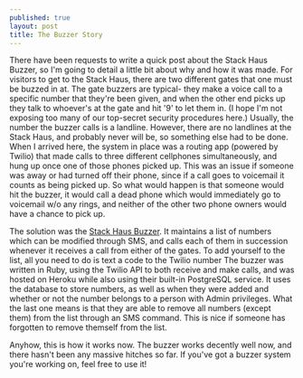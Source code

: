 ```yaml
---
published: true
layout: post
title: The Buzzer Story
---
```


There have been requests to write a quick post about the Stack Haus Buzzer, so I'm going to detail a little bit about why and how it was made. For visitors to get to the Stack Haus, there are two different gates that one must be buzzed in at. The gate buzzers are typical- they make a voice call to a specific number that they're been given, and when the other end picks up they talk to whoever's at the gate and hit '9' to let them in. (I hope I'm not exposing too many of our top-secret security procedures here.) Usually, the number the buzzer calls is a landline. However, there are no landlines at the Stack Haus, and probably never will be, so something else had to be done. When I arrived here, the system in place was a routing app (powered by Twilio) that made calls to three different cellphones simultaneously, and hung up once one of those phones picked up. This was an issue if someone was away or had turned off their phone, since if a call goes to voicemail it counts as being picked up. So what would happen is that someone would hit the buzzer, it would call a dead phone which would immediately go to voicemail w/o any rings, and neither of the other two phone owners would have a chance to pick up.

The solution was the [Stack Haus Buzzer](https://github.com/FullStackFoundry/StackHausBuzzer). It maintains a list of numbers which can be modified through SMS, and calls each of them in succession whenever it receives a call from either of the gates. To add yourself to the list, all you need to do is text a code to the Twilio number  The buzzer was written in Ruby, using the Twilio API to both receive and make calls, and was hosted on Heroku while also using their built-in PostgreSQL service. It uses the database to store numbers, as well as when they were added and whether or not the number belongs to a person with Admin privileges. What the last one means is that they are able to remove all numbers (except them) from the list through an SMS command. This is nice if someone has forgotten to remove themself from the list. 

Anyhow, this is how it works now. The buzzer works decently well now, and there hasn't been any massive hitches so far. If you've got a buzzer system you're working on, feel free to use it! 